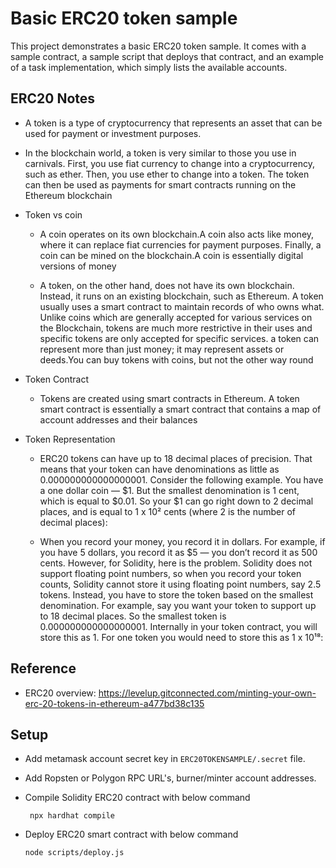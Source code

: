# Basic ERC20 token sample

This project demonstrates a basic ERC20 token sample. It comes with a sample contract, a sample script that deploys that contract, and an example of a task implementation, which simply lists the available accounts.

## ERC20 Notes

- A token is a type of cryptocurrency that represents an asset that can be used for payment or investment purposes.

- In the blockchain world, a token is very similar to those you use in carnivals. First, you use fiat currency to change into a cryptocurrency, such as ether. Then, you use ether to change into a token. The token can then be used as payments for smart contracts running on the Ethereum blockchain

- Token vs coin

    - A coin operates on its own blockchain.A coin also acts like money, where it can replace fiat currencies for payment purposes. Finally, a coin can be mined on the blockchain.A coin is essentially digital versions of money

    - A token, on the other hand, does not have its own blockchain. Instead, it runs on an existing blockchain, such as Ethereum. A token usually uses a smart contract to maintain records of who owns what. Unlike coins which are generally accepted for various services on the Blockchain, tokens are much more restrictive in their uses and specific tokens are only accepted for specific services. a token can represent more than just money; it may represent assets or deeds.You can buy tokens with coins, but not the other way round

- Token Contract 

    - Tokens are created using smart contracts in Ethereum. A token smart contract is essentially a smart contract that contains a map of account addresses and their balances

- Token Representation

    - ERC20 tokens can have up to 18 decimal places of precision. That means that your token can have denominations as little as 0.000000000000000001.
    Consider the following example. You have a one dollar coin — $1. But the smallest denomination is 1 cent, which is equal to $0.01. So your $1 can go right down to 2 decimal places, and is equal to 1 x 10² cents (where 2 is the number of decimal places):

    - When you record your money, you record it in dollars. For example, if you have 5 dollars, you record it as $5 — you don’t record it as 500 cents. However, for Solidity, here is the problem. Solidity does not support floating point numbers, so when you record your token counts, Solidity cannot store it using floating point numbers, say 2.5 tokens. Instead, you have to store the token based on the smallest denomination. For example, say you want your token to support up to 18 decimal places. So the smallest token is 0.000000000000000001. Internally in your token contract, you will store this as 1. For one token you would need to store this as 1 x 10¹⁸:


## Reference

- ERC20 overview: https://levelup.gitconnected.com/minting-your-own-erc-20-tokens-in-ethereum-a477bd38c135


## Setup

- Add metamask account secret key in `ERC20TOKENSAMPLE/.secret` file.

- Add Ropsten or Polygon RPC URL's, burner/minter account addresses.

- Compile Solidity ERC20 contract with below command

    ` npx hardhat compile`

- Deploy ERC20 smart contract with below command

    `node scripts/deploy.js`

